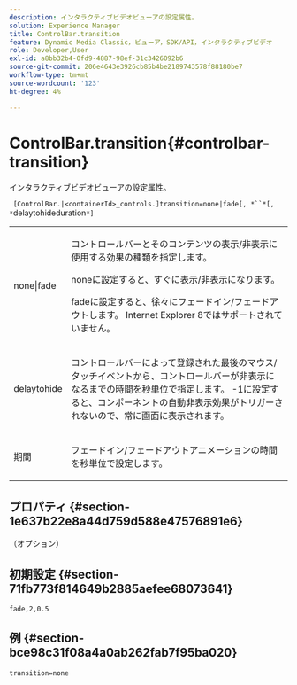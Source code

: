 ```yaml
---
description: インタラクティブビデオビューアの設定属性。
solution: Experience Manager
title: ControlBar.transition
feature: Dynamic Media Classic，ビューア，SDK/API，インタラクティブビデオ
role: Developer,User
exl-id: a8bb32b4-0fd9-4887-98ef-31c3426092b6
source-git-commit: 206e4643e3926cb85b4be2189743578f88180be7
workflow-type: tm+mt
source-wordcount: '123'
ht-degree: 4%

---
```


# ControlBar.transition{#controlbar-transition}

インタラクティブビデオビューアの設定属性。

` [ControlBar.|<containerId>_controls.]transition=none|fade[, *``*[, *`delaytohideduration`*]`

<table id="table_441553CD34C94A58A9D7CBF772DEDDB6"> 
 <tbody> 
  <tr> 
   <td colname="col1"> <p> <span class="codeph"> none|fade</span> </p> </td> 
   <td colname="col2"> <p> コントロールバーとそのコンテンツの表示/非表示に使用する効果の種類を指定します。 </p> <p><span class="codeph"> none</span>に設定すると、すぐに表示/非表示になります。 </p> <p><span class="codeph"> fade</span>に設定すると、徐々にフェードイン/フェードアウトします。 Internet Explorer 8ではサポートされていません。 </p> </td> 
  </tr> 
  <tr> 
   <td colname="col1"> <p><span class="codeph"><span class="varname"> delaytohide</span></span> </p> </td> 
   <td colname="col2"> <p> コントロールバーによって登録された最後のマウス/タッチイベントから、コントロールバーが非表示になるまでの時間を秒単位で指定します。 <span class="codeph"> -1</span>に設定すると、コンポーネントの自動非表示効果がトリガーされないので、常に画面に表示されます。 </p> </td> 
  </tr> 
  <tr> 
   <td colname="col1"> <p><span class="codeph"><span class="varname"> 期間</span></span> </p> </td> 
   <td colname="col2"> <p> フェードイン/フェードアウトアニメーションの時間を秒単位で設定します。 </p> </td> 
  </tr> 
 </tbody> 
</table>

## プロパティ {#section-1e637b22e8a44d759d588e47576891e6}

（オプション）

## 初期設定 {#section-71fb773f814649b2885aefee68073641}

`fade,2,0.5`

## 例 {#section-bce98c31f08a4a0ab262fab7f95ba020}

```
transition=none
```
